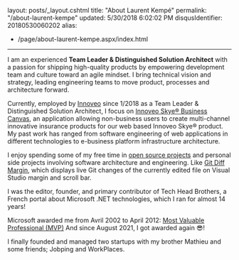 layout: posts/_layout.cshtml
title: "About Laurent Kempé"
permalink: "/about-laurent-kempe"
updated: 5/30/2018 6:02:02 PM
disqusIdentifier: 20180530060202
alias:
- /page/about-laurent-kempe.aspx/index.html

---
<?# image center clear group=travel image2.png https://farm2.staticflickr.com/1971/31306281378_02b055ccfe_z.jpg /?>

I am an experienced **Team Leader & Distinguished Solution Architect** with a passion for shipping high-quality products
by empowering development team and culture toward an agile mindset. I bring technical vision and strategy, leading
engineering teams to move product, processes and architecture forward.

Currently, employed by [Innoveo](https://www.innoveo.com/ "innoveo ") since 1/2018 as a Team Leader & Distinguished
Solution Architect, I focus on [Innoveo Skye® Business Canvas](https://www.youtube.com/watch?v=5ZmjSN1WAps&t=5s), an
application allowing non-business users to create multi-channel innovative insurance products for our web based Innoveo
Skye® product. My past work has ranged from software engineering of web applications in different technologies to
e-business platform infrastructure architecture.

I enjoy spending some of my free time in [open source projects](https://github.com/laurentkempe/) and personal side
projects involving software architecture and engineering.
Like [Git Diff Margin](https://github.com/laurentkempe/GitDiffMargin), which displays live Git changes of the currently
edited file on Visual Studio margin and scroll bar.

I was the editor, founder, and primary contributor of Tech Head Brothers, a French portal about Microsoft .NET
technologies, which I ran for almost 14 years!

Microsoft awarded me from Avril 2002 to April
2012: [Most Valuable Professional (MVP)](https://mvp.microsoft.com/en-us/PublicProfile/7749?fullName=Laurent%20%20Kemp%C3%A9)
And since August 2021, I got awarded again 😎!

I finally founded and managed two startups with my brother Mathieu and some friends; Jobping and WorkPlaces.
